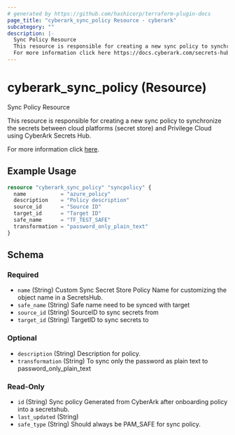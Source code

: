 ```yaml
---
# generated by https://github.com/hashicorp/terraform-plugin-docs
page_title: "cyberark_sync_policy Resource - cyberark"
subcategory: ""
description: |-
  Sync Policy Resource
  This resource is responsible for creating a new sync policy to synchronize the secrets between cloud platforms (secret store) and Privilege Cloud using CyberArk Secrets Hub.
  For more information click here https://docs.cyberark.com/secrets-hub-privilege-cloud/Latest/en/Content/Developer/sh-policy-api-tutorial.htm?tocpath=Developer%7CTutorials%7C_____4.
---
```


# cyberark_sync_policy (Resource)

Sync Policy Resource

This resource is responsible for creating a new sync policy to synchronize the secrets between cloud platforms (secret store) and Privilege Cloud using CyberArk Secrets Hub.

For more information click [here](https://docs.cyberark.com/secrets-hub-privilege-cloud/Latest/en/Content/Developer/sh-policy-api-tutorial.htm?tocpath=Developer%7CTutorials%7C_____4).

## Example Usage

```terraform
resource "cyberark_sync_policy" "syncpolicy" {
  name           = "azure_policy"
  description    = "Policy description"
  source_id      = "Source ID"
  target_id      = "Target ID"
  safe_name      = "TF_TEST_SAFE"
  transformation = "password_only_plain_text"
}
```

<!-- schema generated by tfplugindocs -->
## Schema

### Required

- `name` (String) Custom Sync Secret Store Policy Name for customizing the object name in a SecretsHub.
- `safe_name` (String) Safe name need to be synced with target
- `source_id` (String) SourceID to sync secrets from
- `target_id` (String) TargetID to sync secrets to

### Optional

- `description` (String) Description for policy.
- `transformation` (String) To sync only the password as plain text to password_only_plain_text

### Read-Only

- `id` (String) Sync policy Generated from CyberArk after onboarding policy into a secretshub.
- `last_updated` (String)
- `safe_type` (String) Should always be PAM_SAFE for sync policy.
